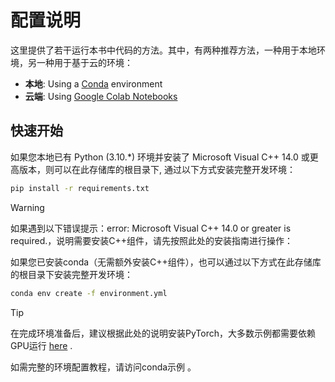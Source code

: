 ﻿# 配置说明

这里提供了若干运行本书中代码的方法。其中，有两种推荐方法，一种用于本地环境，另一种用于基于云的环境：

* **本地**: Using a [Conda](../.setup/conda) environment
* **云端**: Using [Google Colab Notebooks](https://github.com/HandsOnLLM/Hands-On-Large-Language-Models/tree/main?tab=readme-ov-file#table-of-contents)

## 快速开始

如果您本地已有 Python (3.10.*) 环境并安装了 Microsoft Visual C++ 14.0 或更高版本，则可以在此存储库的根目录下, 通过以下方式安装完整开发环境：

```bash
pip install -r requirements.txt
```

> [!WARNING]
如果遇到以下错误提示：error: Microsoft Visual C++ 14.0 or greater is required.，说明需要安装C++组件，请先按照此处的安装指南进行操作：

如果您已安装conda（无需额外安装C++组件），也可以通过以下方式在此存储库的根目录下安装完整开发环境：

```bash
conda env create -f environment.yml
```

> [!TIP]
>在完成环境准备后，建议根据此处的说明安装PyTorch，大多数示例都需要依赖GPU运行 [here](https://pytorch.org/) .

如需完整的环境配置教程，请访问conda示例 。

